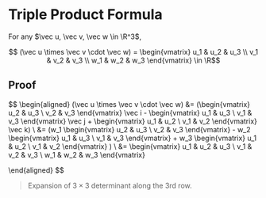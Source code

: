 # Triple Product Formula

For any $\vec u, \vec v, \vec w \in \R^3$,

$$ (\vec u \times \vec v \cdot \vec w) = \begin{vmatrix}
  u_1 & u_2 & u_3 \\
  v_1 & v_2 & v_3 \\
  w_1 & w_2 & w_3 
\end{vmatrix} \in \R$$

## Proof

$$
\begin{aligned}
  (\vec u \times \vec v \cdot \vec w) &= 
  (\begin{vmatrix}
  u_2 & u_3 \\
  v_2 & v_3 
\end{vmatrix} \vec i - 
  \begin{vmatrix}
  u_1 & u_3 \\
  v_1 & v_3 
\end{vmatrix} \vec j +
  \begin{vmatrix}
  u_1 & u_2 \\
  v_1 & v_2 
\end{vmatrix} \vec k) \\
  &= (w_1 \begin{vmatrix}
  u_2 & u_3 \\
  v_2 & v_3 
\end{vmatrix} - 
  w_2 \begin{vmatrix}
  u_1 & u_3 \\
  v_1 & v_3 
\end{vmatrix} +
  w_3 \begin{vmatrix}
  u_1 & u_2 \\
  v_1 & v_2 
\end{vmatrix} ) \\
  &= \begin{vmatrix}
  u_1 & u_2 & u_3 \\
  v_1 & v_2 & v_3 \\
  w_1 & w_2 & w_3 
\end{vmatrix}
 
\end{aligned}
$$

> Expansion of $3 \times 3$ determinant along the 3rd row.
